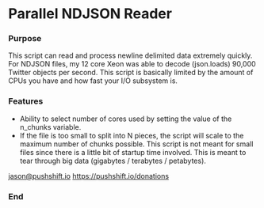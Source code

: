 # Parallel NDJSON Reader

### Purpose
This script can read and process newline delimited data extremely quickly.  For NDJSON files, my 12 core Xeon was able to decode (json.loads) 90,000 Twitter objects per second.  This script is basically limited by the amount of CPUs you have and how fast your I/O subsystem is.

### Features

- Ability to select number of cores used by setting the value of the n_chunks variable.
- If the file is too small to split into N pieces, the script will scale to the maximum number of chunks possible.  This script is not meant for small files since there is a little bit of startup time involved.  This is meant to tear through big data (gigabytes / terabytes / petabytes).

jason@pushshift.io
https://pushshift.io/donations 



### End

